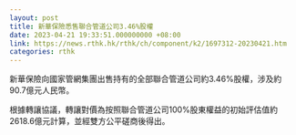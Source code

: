 ```yaml
---
layout: post
title: 新華保險悉售聯合管道公司3.46%股權
date: 2023-04-21 19:33:51.000000000 +08:00
link: https://news.rthk.hk/rthk/ch/component/k2/1697312-20230421.htm
categories: rthk
---
```


新華保險向國家管網集團出售持有的全部聯合管道公司約3.46%股權，涉及約90.7億元人民幣。

根據轉讓協議，轉讓對價為按照聯合管道公司100%股東權益的初始評估值約2618.6億元計算，並經雙方公平磋商後得出。
